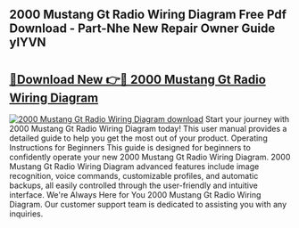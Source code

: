 ## 2000 Mustang Gt Radio Wiring Diagram Free Pdf Download - Part-Nhe New Repair Owner Guide yIYVN

# <h2><a href="http://dfj9xdz.blite.top/?on=2000+Mustang+Gt+Radio+Wiring+Diagram">🔗Download New 👉🔴 2000 Mustang Gt Radio Wiring Diagram</a></h2>

[![2000 Mustang Gt Radio Wiring Diagram download](https://i.imgur.com/lujVjoI.png)](http://dfj9xdz.blite.top/?on=2000+Mustang+Gt+Radio+Wiring+Diagram)
Start your journey with 2000 Mustang Gt Radio Wiring Diagram today! This user manual provides a detailed guide to help you get the most out of your product. Operating Instructions for Beginners This guide is designed for beginners to confidently operate your new 2000 Mustang Gt Radio Wiring Diagram. 2000 Mustang Gt Radio Wiring Diagram advanced features include image recognition, voice commands, customizable profiles, and automatic backups, all easily controlled through the user-friendly and intuitive interface. We're Always Here for You 2000 Mustang Gt Radio Wiring Diagram. Our customer support team is dedicated to assisting you with any inquiries.
